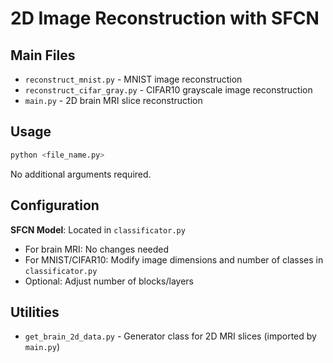 # 2D Image Reconstruction with SFCN

## Main Files

- `reconstruct_mnist.py` - MNIST image reconstruction
- `reconstruct_cifar_gray.py` - CIFAR10 grayscale image reconstruction  
- `main.py` - 2D brain MRI slice reconstruction

## Usage

```bash
python <file_name.py>
```
No additional arguments required.

## Configuration

**SFCN Model**: Located in `classificator.py`

- For brain MRI: No changes needed
- For MNIST/CIFAR10: Modify image dimensions and number of classes in `classificator.py`
- Optional: Adjust number of blocks/layers

## Utilities

- `get_brain_2d_data.py` - Generator class for 2D MRI slices (imported by `main.py`)